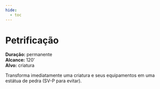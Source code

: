 ```yaml
---
hide:
  - toc
---
```


# Petrificação

**Duração:** permanente  
**Alcance:** 120’  
**Alvo:** criatura  

Transforma imediatamente uma criatura e seus equipamentos em uma estátua de pedra (SV-P para evitar).